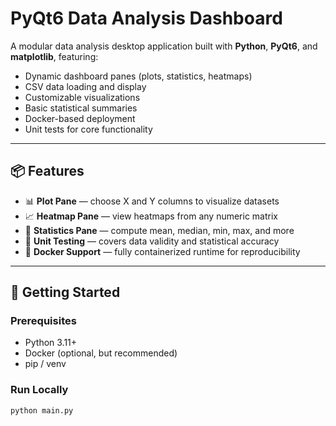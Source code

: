 # PyQt6 Data Analysis Dashboard

A modular data analysis desktop application built with **Python**, **PyQt6**, and **matplotlib**, featuring:

- Dynamic dashboard panes (plots, statistics, heatmaps)
- CSV data loading and display
- Customizable visualizations
- Basic statistical summaries
- Docker-based deployment
- Unit tests for core functionality

---

## 📦 Features

- 📊 **Plot Pane** — choose X and Y columns to visualize datasets
- 📈 **Heatmap Pane** — view heatmaps from any numeric matrix
- 📑 **Statistics Pane** — compute mean, median, min, max, and more
- 🧪 **Unit Testing** — covers data validity and statistical accuracy
- 🐳 **Docker Support** — fully containerized runtime for reproducibility

---

## 🚀 Getting Started

### Prerequisites

- Python 3.11+
- Docker (optional, but recommended)
- pip / venv

### Run Locally

```bash
python main.py
```
